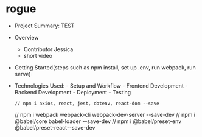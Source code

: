 # rogue

- Project Summary: TEST
- Overview
  - Contributor
    Jessica
  - short video
- Getting Started(steps such as npm install, set up .env, run webpack, run serve)
- Technologies Used: - Setup and Workflow - Frontend Development - Backend Development - Deployment - Testing

      // npm i axios, react, jest, dotenv, react-dom --save

  // npm i webpack webpack-cli webpack-dev-server --save-dev
  // npm i @babel/core babel-loader --save-dev
  // npm i @babel/preset-env @babel/preset-react--save-dev
